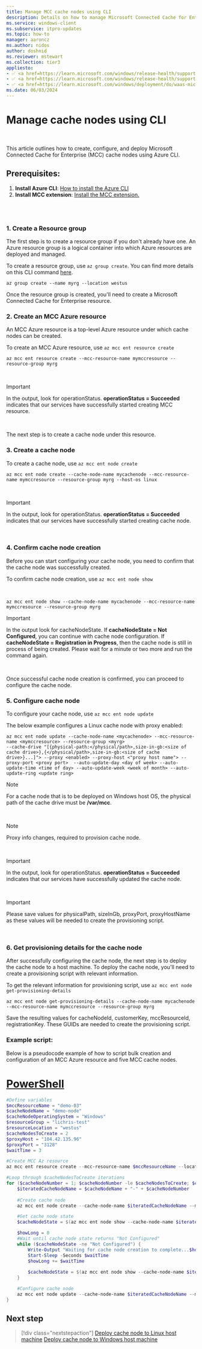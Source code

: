 ```yaml
---
title: Manage MCC cache nodes using CLI
description: Details on how to manage Microsoft Connected Cache for Enterprise (MCC) cache nodes via Azure CLI commands.
ms.service: windows-client
ms.subservice: itpro-updates
ms.topic: how-to
manager: aaroncz
ms.author: nidos
author: doshnid
ms.reviewer: mstewart
ms.collection: tier3
appliesto: 
- ✅ <a href=https://learn.microsoft.com/windows/release-health/supported-versions-windows-client target=_blank>Windows 11</a>
- ✅ <a href=https://learn.microsoft.com/windows/release-health/supported-versions-windows-client target=_blank>Windows 10</a>
- ✅ <a href=https://learn.microsoft.com/windows/deployment/do/waas-microsoft-connected-cache target=_blank>Microsoft Connected Cache for Enterprise</a>	
ms.date: 06/03/2024
---
```


# Manage cache nodes using CLI

<br>

This article outlines how to create, configure, and deploy Microsoft Connected Cache for Enterprise (MCC) cache nodes using Azure CLI.

 
## Prerequisites:
1. **Install Azure CLI**: [How to install the Azure CLI](/cli/azure/install-azure-cli)
1. **Install MCC extension**: [Install the MCC extension.](/cli/azure/azure-cli-extensions-overview#how-to-install-extensions)

<br>
<br>

### 1. Create a Resource group
The first step is to create a resource group if you don't already have one.
An Azure resource group is a logical container into which Azure resources are deployed and managed.

To create a resource group, use `az group create`. You can find more details on this CLI command [here](/cli/azure/group#az-group-create).
<br>

```azurecli-interactive
az group create --name myrg --location westus
```

Once the resource group is created, you'll need to create a Microsoft Connected Cache for Enterprise resource.


### 2. Create an MCC Azure resource
An MCC Azure resource is a top-level Azure resource under which cache nodes can be created.

To create an MCC Azure resource, use `az mcc ent resource create`

```azurecli-interactive
az mcc ent resource create --mcc-resource-name mymccresource --resource-group myrg
```

<br>

>[!IMPORTANT]
>In the output, look for operationStatus. **operationStatus = Succeeded** indicates that our services have successfully started creating MCC resource.

<br>

The next step is to create a cache node under this resource.


### 3. Create a cache node
To create a cache node, use `az mcc ent node create`

```azurecli-interactive
az mcc ent node create --cache-node-name mycachenode --mcc-resource-name mymccresource --resource-group myrg --host-os linux
```

<br>

>[!IMPORTANT]
>In the output, look for operationStatus. **operationStatus = Succeeded** indicates that our services have successfully started creating cache node.

<br>

### 4. Confirm cache node creation
Before you can start configuring your cache node, you need to confirm that the cache node was successfully created.

To confirm cache node creation, use `az mcc ent node show`

<br>

```azurecli-interactive
az mcc ent node show --cache-node-name mycachenode --mcc-resource-name mymccresource --resource-group myrg  
```

>[!IMPORTANT]
>In the output look for cacheNodeState. If **cacheNodeState = Not Configured**, you can continue with cache node configuration.
>If **cacheNodeState = Registration in Progress**, then the cache node is still in process of being created. Please wait for a minute or two more and run the command again.

<br>

Once successful cache node creation is confirmed, you can proceed to configure the cache node.


### 5. Configure cache node
To configure your cache node, use `az mcc ent node update`

The below example configures a Linux cache node with proxy enabled:

```azurecli-interactive
az mcc ent node update --cache-node-name <mycachenode> --mcc-resource-name <mymccresource> --resource-group <myrg>
--cache-drive "[{physical-path:</physical/path>,size-in-gb:<size of cache drive>},{</physical/path>,size-in-gb:<size of cache drive>}...]"> --proxy <enabled> --proxy-host <"proxy host name"> --proxy-port <proxy port>  --auto-update-day <day of week> --auto-update-time <time of day> --auto-update-week <week of month> --auto-update-ring <update ring>
```

>[!Note]
>For a cache node that is to be deployed on Windows host OS, the physical path of the cache drive must be **/var/mcc**.
<br>

>[!NOTE]
>Proxy info changes, required to provision cache node.
<br>

>[!IMPORTANT]
>In the output, look for operationStatus. **operationStatus = Succeeded** indicates that our services have successfully updated the cache node.
<br>

>[!IMPORTANT]
>Please save values for physicalPath, sizeInGb, proxyPort, proxyHostName as these values will be needed to create the provisioning script.


<br>

### 6. Get provisioning details for the cache node
After successfully configuring the cache node, the next step is to deploy the cache node to a host machine. To deploy the cache node, you'll need to create a provisioning script with relevant information.

To get the relevant information for provisioning script, use `az mcc ent node get-provisioning-details`

```azurecli-interactive
az mcc ent node get-provisioning-details --cache-node-name mycachenode --mcc-resource-name mymccresource --resource-group myrg
```

Save the resulting values for cacheNodeId, customerKey, mccResourceId, registrationKey. These GUIDs are needed to create the provisioning script.

### Example script:
Below is a pseudocode example of how to script bulk creation and configuration of an MCC Azure resource and five MCC cache nodes.

<!--# [Bash](#tab/bash)

:::code language="azurecli" source="~/azure_cli_scripts/azure-cli/create-azure-resources-at-scale/bash/create-azure-resources-at-scale.sh" id="step4":::

In your console output, are you missing the last row in your CSV file?  This can be caused by a missing line continuation character after the last line. Add a blank line at the end of your CSV file to fix the issue.

# [PowerShell](#tab/powershell)

:::code language="azurecli" source="~/azure_cli_scripts/azure-cli/create-azure-resources-at-scale/powershell/create-azure-resources-at-scale.ps1" id="step4":::

-->

# [PowerShell](#tab/powershell)

```powershell
#Define variables
$mccResourceName = "demo-03"
$cacheNodeName = "demo-node"
$cacheNodeOperatingSystem = "Windows"
$resourceGroup = "lichris-test"
$resourceLocation = "westus"
$cacheNodesToCreate = 2
$proxyHost = "104.42.135.96"
$proxyPort = "3128"
$waitTime = 3

#Create MCC Az resource
az mcc ent resource create --mcc-resource-name $mccResourceName --location $resourceLocation --resource-group $resourceGroup

#Loop through $cacheNodesToCreate iterations
for ($cacheNodeNumber = 1; $cacheNodeNumber -le $cacheNodesToCreate; $cacheNodeNumber++) {
    $iteratedCacheNodeName = $cacheNodeName + "-" + $cacheNodeNumber
    
    #Create cache node
    az mcc ent node create --cache-node-name $iteratedCacheNodeName --mcc-resource-name $mccResourceName --host-os $cacheNodeOperatingSystem --resource-group $resourceGroup

    #Get cache node state
    $cacheNodeState = $(az mcc ent node show --cache-node-name $iteratedCacheNodeName --mcc-resource-name $mccResourceName --resource-group $resourceGroup --query "cacheNodeState") | ConvertFrom-Json

    $howLong = 0
    #Wait until cache node state returns "Not Configured"
    while ($cacheNodeState -ne "Not Configured") {
        Write-Output "Waiting for cache node creation to complete...$howLong seconds"
        Start-Sleep -Seconds $waitTime
        $howLong += $waitTime
    
        $cacheNodeState = $(az mcc ent node show --cache-node-name $iteratedCacheNodeName --mcc-resource-name $mccResourceName --resource-group $resourceGroup --query "cacheNodeState") | ConvertFrom-Json
    }

    #Configure cache node
    az mcc ent node update --cache-node-name $iteratedCacheNodeName --mcc-resource-name $mccResourceName --resource-group $resourceGroup --cache-drive  "[{physical-path:/var/mcc,size-in-gb:50}]" --proxy enabled --proxy-host $proxyHost --proxy-port $proxyPort
}
```

## Next step

> [!div class="nextstepaction"]
> [Deploy cache node to Linux host machine](mcc-ent-deploy-to-Linux.md)
> [Deploy cache node to Windows host machine](mcc-ent-deploy-to-Windows.md)
